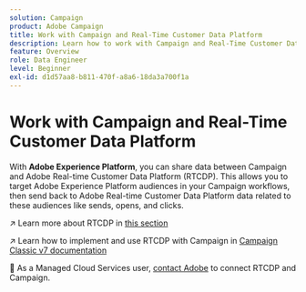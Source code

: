 ```yaml
---
solution: Campaign
product: Adobe Campaign
title: Work with Campaign and Real-Time Customer Data Platform
description: Learn how to work with Campaign and Real-Time Customer Data Platform
feature: Overview
role: Data Engineer
level: Beginner
exl-id: d1d57aa8-b811-470f-a8a6-18da3a700f1a
---
```

# Work with Campaign and Real-Time Customer Data Platform

With **Adobe Experience Platform**, you can share data between Campaign and Adobe Real-time Customer Data Platform (RTCDP). This allows you to target Adobe Experience Platform audiences in your Campaign workflows, then send back to Adobe Real-time Customer Data Platform data related to these audiences like sends, opens, and clicks.

:arrow_upper_right: Learn more about RTCDP in [this section](https://experienceleague.adobe.com/docs/experience-platform/rtcdp/overview.html?lang=en)

:arrow_upper_right: Learn how to implement and use RTCDP with Campaign in [Campaign Classic v7 documentation](https://experienceleague.adobe.com/docs/campaign-classic/using/integrating-with-adobe-experience-cloud/aep-sources-destinations/get-started-sources-destinations.html?lang=en#integrating-with-adobe-experience-cloud)

:speech_balloon: As a Managed Cloud Services user, [contact Adobe](../start/campaign-faq.md#support) to connect RTCDP and Campaign.
